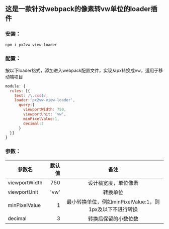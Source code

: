 
## 这是一款针对webpack的像素转vw单位的loader插件

### 安装：
```javascript
npm i px2vw-view-loader
```


### 配置：
按以下loader格式，添加进入webpack配置文件，实现从px转换成vw，适用于移动端项目
```javascript
module: {
  rules: [{
    test: /\.css$/,
    loader:'px2vw-view-loader',
      query:{
        viewportWidth: 750,
        viewportUnit: 'vw',
        minPixelValue:1,
        decimal:3
      }
  }]
}
```

### 参数：
| 参数名        | 默认值   |  备注  |
| --------   | -----:  | :----:  |
| viewportWidth     | 750 |   设计稿宽度，单位像素     |
| viewportUnit        |   'vw'   |   转换单位   |
| minPixelValue        |    1    |  最小转换单位，例如minPixelValue:1，则1px及以下不进行转换  |
| decimal        |    3    |  转换后保留的小数位数  |
